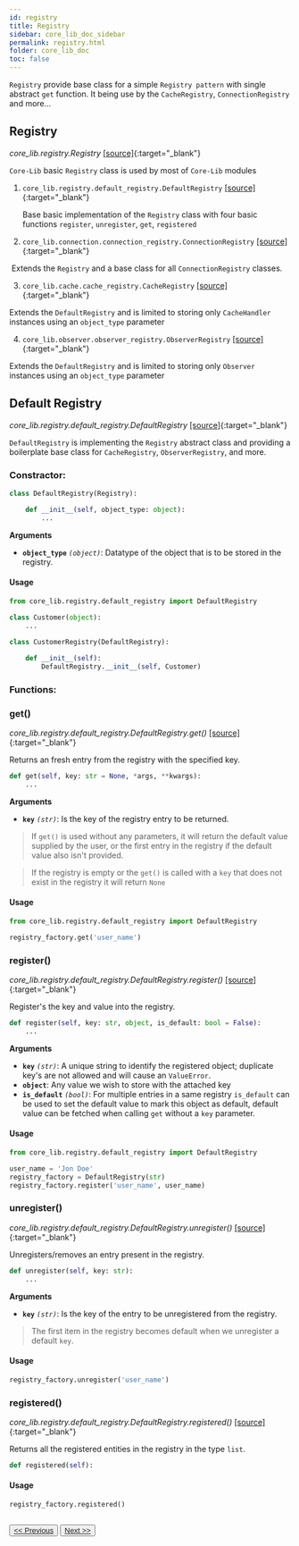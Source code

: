 ```yaml
---
id: registry
title: Registry
sidebar: core_lib_doc_sidebar
permalink: registry.html
folder: core_lib_doc
toc: false
---
```

`Registry` provide base class for a simple `Registry pattern` with single abstract `get` function. 
It being use by the `CacheRegistry`,  `ConnectionRegistry` and more...

## Registry

*core_lib.registry.Registry* [[source]](https://github.com/shay-te/core-lib/blob/master/core_lib/registry/registry.py){:target="_blank"}

`Core-Lib`  basic `Registry` class is used by most of `Core-Lib` modules

1. `core_lib.registry.default_registry.DefaultRegistry` [[source]](https://github.com/shay-te/core-lib/blob/master/core_lib/registry/default_registry.py){:target="_blank"}

   Base basic implementation of the `Registry` class with four basic functions `register`, `unregister`, `get`, `registered`


2. `core_lib.connection.connection_registry.ConnectionRegistry` [[source]](https://github.com/shay-te/core-lib/blob/master/core_lib/connection/connection_registry.py){:target="_blank"}

​	Extends the `Registry` and a base class for all  `ConnectionRegistry` classes.

3. `core_lib.cache.cache_registry.CacheRegistry` [[source]](https://github.com/shay-te/core-lib/blob/master/core_lib/cache/cache_registry.py){:target="_blank"}

Extends the `DefaultRegistry` and is limited to storing only `CacheHandler` instances using an `object_type` parameter

4. `core_lib.observer.observer_registry.ObserverRegistry` [[source]](https://github.com/shay-te/core-lib/blob/master/core_lib/observer/observer_registry.py){:target="_blank"}

Extends the `DefaultRegistry` and is limited to storing only `Observer` instances using an `object_type` parameter



## Default Registry

*core_lib.registry.default_registry.DefaultRegistry* [[source]](https://github.com/shay-te/core-lib/blob/master/core_lib/registry/default_registry.py#L4){:target="_blank"}

`DefaultRegistry` is implementing the `Registry` abstract class and providing a boilerplate base class for `CacheRegistry`, `ObserverRegistry`, and more.

### Constractor:

```python
class DefaultRegistry(Registry):

    def __init__(self, object_type: object):
        ...
```

**Arguments**

- **`object_type`** *`(object)`*: Datatype of the object that is to be stored in the registry.

#### Usage

```python
from core_lib.registry.default_registry import DefaultRegistry

class Customer(object):
    ...
        
class CustomerRegistry(DefaultRegistry):

    def __init__(self):
        DefaultRegistry.__init__(self, Customer)
```


### Functions:

### get()

*core_lib.registry.default_registry.DefaultRegistry.get()* [[source]](https://github.com/shay-te/core-lib/blob/master/core_lib/registry/default_registry.py#L30){:target="_blank"}

Returns an fresh entry from the registry with the specified key.

```python
def get(self, key: str = None, *args, **kwargs):
    ...
```

**Arguments**

- **`key`** *`(str)`*: Is the key of the registry entry to be returned.



>If `get()` is used without any parameters, it will return the default value supplied by the user, or the 
>first entry in the registry if the default value also isn't provided. 

>If the registry is empty or the `get()` is called with a `key` that does not exist in the registry it will return
>`None`



#### Usage

```python
from core_lib.registry.default_registry import DefaultRegistry

registry_factory.get('user_name')
```



### register()

*core_lib.registry.default_registry.DefaultRegistry.register()* [[source]](https://github.com/shay-te/core-lib/blob/master/core_lib/registry/default_registry.py#L12){:target="_blank"}

Register's the key and value into the registry.

````python
def register(self, key: str, object, is_default: bool = False):
    ...
````

**Arguments**

- **`key`** *`(str)`*: A unique string to identify the registered object; duplicate key's are not allowed and will cause an `ValueError`.
- **`object`**: Any value we wish to store with the attached key
- **`is_default`** *`(bool)`*: For multiple entries in a same registry `is_default` can be used to set the default value to  mark this object as default, default value can be fetched when calling `get` without a `key` parameter.

#### Usage
```python
from core_lib.registry.default_registry import DefaultRegistry

user_name = 'Jon Doe'
registry_factory = DefaultRegistry(str) 
registry_factory.register('user_name', user_name)
```



### unregister()

*core_lib.registry.default_registry.DefaultRegistry.unregister()* [[source]](https://github.com/shay-te/core-lib/blob/master/core_lib/registry/default_registry.py#L24){:target="_blank"}

Unregisters/removes an entry present in the registry.

```python
def unregister(self, key: str):
    ...
```
**Arguments**

- **`key`** *`(str)`*: Is the key of the entry to be unregistered from the registry.


>The first item in the registry becomes default when we unregister a default `key`.


#### Usage
```python
registry_factory.unregister('user_name')
```



### registered()

*core_lib.registry.default_registry.DefaultRegistry.registered()* [[source]](https://github.com/shay-te/core-lib/blob/master/core_lib/registry/default_registry.py#L36){:target="_blank"}

Returns all the registered entities in the registry in the type `list`.

```python
def registered(self):
```

#### Usage

```python
registry_factory.registered()
```

<div style="margin-top:2em">
    <button class="pagePrevious-btn"><a href="/core_lib_main_class.html"><< Previous</a></button>
    <button class="pageNext-btn"><a href="/result_to_dict.html">Next >></a></button>
</div>